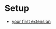 # Setup

- [your first extension](https://code.visualstudio.com/api/get-started/your-first-extension)